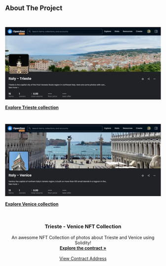 ## About The Project
<br/>

![Trieste](images/Trieste.png)

<a href="https://testnets.opensea.io/collection/italytrieste"><strong>Explore Trieste collection</strong></a>

<br/>


![Venice](images/Venice.png)

<a href="https://testnets.opensea.io/collection/italyvenice"><strong>Explore Venice collection</strong></a>

<br/>

<div align="center">
  <h3 align="center">Trieste - Venice NFT Collection</h3>

  <p align="center">
    An awesome NFT Collection of photos about Trieste and Venice using Solidity!
    <br />
    <a href="https://github.com/chefleo/Trieste_Venice_NFT_Collection/blob/main/Trieste_Venice.sol"><strong>Explore the contract »</strong></a>
    <br />
    <br />
    <a href="https://goerli.etherscan.io/tx/0x021402134d62082d2bd9e1cd6583c7f0e7aaeef45fb9042d9915713637c16780">View Contract Address</a>
  </p>
</div>

